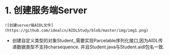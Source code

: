 # 1. 创建服务端Server
    ![创建server端AIDL文件](https://github.com/idealcn/AIDLStudy/blob/master/img/img1.png)
   - 创建自定义类型的对象Student,,需要实现Parcelable序列化接口,因为AIDL传递数据类型不支持charsequence.
        并且Student.java与Student.aidl包名一致.